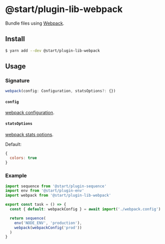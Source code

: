 # @start/plugin-lib-webpack

Bundle files using [Webpack](https://webpack.js.org/).

## Install

```sh
$ yarn add --dev @start/plugin-lib-webpack
```

## Usage

### Signature

```ts
webpack(config: Configuration, statsOptions?: {})
```

#### `config`

[webpack configuration](https://webpack.js.org/configuration/).

#### `statsOptions`

[webpack stats options](https://webpack.js.org/configuration/stats/#stats).

Default:

```js
{
  colors: true
}
```

### Example

```js
import sequence from '@start/plugin-sequence'
import env from '@start/plugin-env'
import webpack from '@start/plugin-lib-webpack'

export const task = () => {
  const { default: webpackConfig } = await import('./webpack.config')

  return sequence(
    env('NODE_ENV', 'production'),
    webpack(webpackConfig('prod'))
  )
}
```
